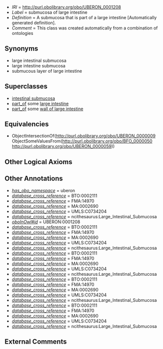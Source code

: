  * *IRI* = http://purl.obolibrary.org/obo/UBERON_0001208
 * *Label* = submucosa of large intestine
 * *Definition* = A submucosa that is part of a large intestine [Automatically generated definition].
 * *Comment* = This class was created automatically from a combination of ontologies

## Synonyms

 * large intestinal submucosa
 * large intestine submucosa
 * submucous layer of large intestine

## Superclasses

 * [intestinal submucosa](../../UBERON/66/UBERON_0009566.md)
 * [part_of](../../BFO/50/BFO_0000050.md) some [large intestine](../../UBERON/59/UBERON_0000059.md)
 * [part_of](../../BFO/50/BFO_0000050.md) some [wall of large intestine](../../UBERON/69/UBERON_0001169.md)

## Equivalencies

 * ObjectIntersectionOf(<http://purl.obolibrary.org/obo/UBERON_0000009> ObjectSomeValuesFrom(<http://purl.obolibrary.org/obo/BFO_0000050> <http://purl.obolibrary.org/obo/UBERON_0000059>))

## Other Logical Axioms


## Other Annotations

 * *[has_obo_namespace](../../ce/oboInOwl#hasOBONamespace.md)* = uberon
 * *[database_cross_reference](../../ef/oboInOwl#hasDbXref.md)* = BTO:0002111
 * *[database_cross_reference](../../ef/oboInOwl#hasDbXref.md)* = FMA:14970
 * *[database_cross_reference](../../ef/oboInOwl#hasDbXref.md)* = MA:0002690
 * *[database_cross_reference](../../ef/oboInOwl#hasDbXref.md)* = UMLS:C0734204
 * *[database_cross_reference](../../ef/oboInOwl#hasDbXref.md)* = ncithesaurus:Large_Intestinal_Submucosa
 * *[oboInOwl#id](../../id/oboInOwl#id.md)* = UBERON:0001208
 * *[database_cross_reference](../../ef/oboInOwl#hasDbXref.md)* = BTO:0002111
 * *[database_cross_reference](../../ef/oboInOwl#hasDbXref.md)* = FMA:14970
 * *[database_cross_reference](../../ef/oboInOwl#hasDbXref.md)* = MA:0002690
 * *[database_cross_reference](../../ef/oboInOwl#hasDbXref.md)* = UMLS:C0734204
 * *[database_cross_reference](../../ef/oboInOwl#hasDbXref.md)* = ncithesaurus:Large_Intestinal_Submucosa
 * *[database_cross_reference](../../ef/oboInOwl#hasDbXref.md)* = BTO:0002111
 * *[database_cross_reference](../../ef/oboInOwl#hasDbXref.md)* = FMA:14970
 * *[database_cross_reference](../../ef/oboInOwl#hasDbXref.md)* = MA:0002690
 * *[database_cross_reference](../../ef/oboInOwl#hasDbXref.md)* = UMLS:C0734204
 * *[database_cross_reference](../../ef/oboInOwl#hasDbXref.md)* = ncithesaurus:Large_Intestinal_Submucosa
 * *[database_cross_reference](../../ef/oboInOwl#hasDbXref.md)* = BTO:0002111
 * *[database_cross_reference](../../ef/oboInOwl#hasDbXref.md)* = FMA:14970
 * *[database_cross_reference](../../ef/oboInOwl#hasDbXref.md)* = MA:0002690
 * *[database_cross_reference](../../ef/oboInOwl#hasDbXref.md)* = UMLS:C0734204
 * *[database_cross_reference](../../ef/oboInOwl#hasDbXref.md)* = ncithesaurus:Large_Intestinal_Submucosa
 * *[database_cross_reference](../../ef/oboInOwl#hasDbXref.md)* = BTO:0002111
 * *[database_cross_reference](../../ef/oboInOwl#hasDbXref.md)* = FMA:14970
 * *[database_cross_reference](../../ef/oboInOwl#hasDbXref.md)* = MA:0002690
 * *[database_cross_reference](../../ef/oboInOwl#hasDbXref.md)* = UMLS:C0734204
 * *[database_cross_reference](../../ef/oboInOwl#hasDbXref.md)* = ncithesaurus:Large_Intestinal_Submucosa

## External Comments

